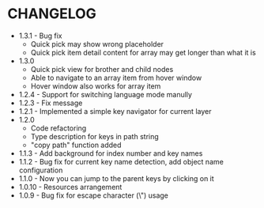 # CHANGELOG

* 1.3.1 - Bug fix
  * Quick pick may show wrong placeholder
  * Quick pick item detail content for array may get longer than what it is
* 1.3.0
  * Quick pick view for brother and child nodes
  * Able to navigate to an array item from hover window
  * Hover window also works for array item
* 1.2.4 - Support for switching language mode manully
* 1.2.3 - Fix message
* 1.2.1 - Implemented a simple key navigator for current layer
* 1.2.0
  * Code refactoring
  * Type description for keys in path string
  * "copy path" function added
* 1.1.3 - Add background for index number and key names
* 1.1.2 - Bug fix for current key name detection, add object name configuration
* 1.1.0 - Now you can jump to the parent keys by clicking on it
* 1.0.10 - Resources arrangement
* 1.0.9 - Bug fix for escape character (\\") usage